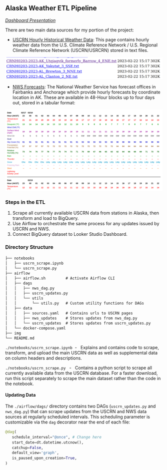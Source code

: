 ## **Alaska Weather ETL Pipeline** 

_[Dashboard Presentation](https://lookerstudio.google.com/u/0/reporting/3d8306ba-0df6-42cb-bb90-f23924a0d2c6/)_

There are two main data sources for my portion of the project:
* [USCRN Hourly Historical Weather Data](https://www.ncei.noaa.gov/pub/data/uscrn/products/hourly02/): This page contains hourly weather data from the U.S. Climate Reference Network / U.S. Regional Climate Reference Network (USCRN/USRCRN) stored in text files. 

![uscr_index](img/uscrn_index.png)

* [NWS Forecasts](https://forecast.weather.gov/MapClick.php?lat=60.7506&lon=-160.5006&unit=0&lg=english&FcstType=digital): The National Weather Service has forecast offices in Fairbanks and Anchorage which provide hourly forecasts by coordinate location in AK. These are available in 48-Hour blocks up to four days out, stored in a tabular format: 
  
![nws_tabular_example](img/nws_tabular_ex.png)

### **Steps in the ETL**  
1. Scrape all currently available USCRN data from stations in Alaska, then transform and load to BigQuery.
2. Use Airflow to orchestrate the same process for any updates issued by USCRN and NWS.
3. Connect BigQuery dataset to Looker Studio Dashboard.

### **Directory Structure** 
```
├── notebooks
│   ├── uscrn_scrape.ipynb
│   └── uscrn_scrape.py
├── airflow
│   ├── airflow.sh         # Activate Airflow CLI  
│   ├── dags
│   │   ├── nws_dag.py       
│   │   ├── uscrn_updates.py 
│   │   └── utils
│   │       └── utils.py   # Custom utility functions for DAGs
│   ├── data
│   │   ├── sources.yaml   # Contains urls to USCRN pages  
│   │   ├── nws_updates    # Stores updates from nws_dag.py
│   │   └── uscrn_updates  # Stores updates from uscrn_updates.py
│   └── docker-compose.yaml
├── img
└── README.md
```

`./notebooks/uscrn_scrape.ipynb` &nbsp;- &nbsp; Explains and contains code to scrape, transform, and upload the main USCRN data as well as supplemental data on column headers and descriptions.  

`./notebooks/uscrn_scrape.py` &nbsp; - &nbsp; Contains a python script to scrape all currently available data from the USCRN database. For a faster download, run this script separately to scrape the main dataset rather than the code in the notebook.


####  **Updating Data** 
The `./airflow/dags/` directory contains two DAGs (`uscrn_updates.py` and `nws_dag.py`) that can scrape updates from the USCRN and NWS data sources at regularly scheduled intervals. This scheduling parameter is customizable via the `dag` decorator near the end of each file: 

```python 
@dag(
   schedule_interval="@once", # Change here 
   start_date=dt.datetime.utcnow(),
   catchup=False,
   default_view='graph',
   is_paused_upon_creation=True,
)
```


